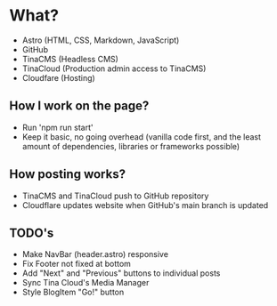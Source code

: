 # What?
- Astro (HTML, CSS, Markdown, JavaScript)
- GitHub
- TinaCMS (Headless CMS)
- TinaCloud (Production admin access to TinaCMS)
- Cloudfare (Hosting)

## How I work on the page?
- Run 'npm run start'
- Keep it basic, no going overhead (vanilla code first, and the least amount of dependencies, libraries or frameworks possible)

## How posting works?
- TinaCMS and TinaCloud push to GitHub repository
- Cloudflare updates website when GitHub's main branch is updated

## TODO's
- Make NavBar (header.astro) responsive
- Fix Footer not fixed at bottom
- Add "Next" and "Previous" buttons to individual posts
- Sync Tina Cloud's Media Manager
- Style BlogItem "Go!" button